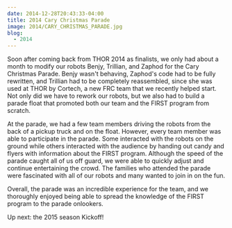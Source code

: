 ```yaml
---
date: 2014-12-28T20:43:33-04:00
title: 2014 Cary Christmas Parade
image: 2014/CARY_CHRISTMAS_PARADE.jpg
blog:
  - 2014
---
```


Soon after coming back from THOR 2014 as finalists, we only had about a month to
modify our robots Benjy, Trillian, and Zaphod for the Cary Christmas Parade.
Benjy wasn't behaving, Zaphod's code had to be fully rewritten, and Trillian had
to be completely reassembled, since she was used at THOR by Cortech, a new FRC
team that we recently helped start. Not only did we have to rework our robots,
but we also had to build a parade float that promoted both our team and the
FIRST program from scratch.

At the parade, we had a few team members driving the robots from the back of a
pickup truck and on the float. However, every team member was able to
participate in the parade. Some interacted with the robots on the ground while
others interacted with the audience by handing out candy and flyers with
information about the FIRST program. Although the speed of the parade caught all
of us off guard, we were able to quickly adjust and continue entertaining the
crowd. The families who attended the parade were fascinated with all of our
robots and many wanted to join in on the fun.

Overall, the parade was an incredible experience for the team, and we thoroughly
enjoyed being able to spread the knowledge of the FIRST program to the parade
onlookers.

Up next: the 2015 season Kickoff!
